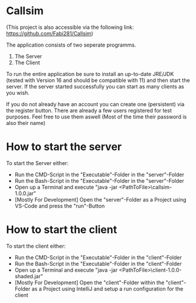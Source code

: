 # Callsim
(This project is also accessible via the following link: https://github.com/Fabi281/Callsim)

The application consists of two seperate programms.

1. The Server
2. The Client

To run the entire application be sure to install an up-to-date
JRE/JDK (tested with Version 16 and should be compatible with 11)
and then start the server. If the server started successfully you 
can start as many clients as you wish.

If you do not already have an account you can create one (persistent) via the register button. There are already a few users registered for test purposes. Feel free to use them aswell (Most of the time their password is also their name)


# How to start the server

To start the Server either:

- Run the CMD-Script in the "Executable"-Folder in the "server"-Folder
- Run the Bash-Script in the "Executable"-Folder in the "server"-Folder
- Open up a Terminal and execute "java -jar \<PathToFile>\callsim-1.0.0.jar"
- [Mostly For Development] Open the "server"-Folder as a Project using VS-Code and press the "run"-Button

# How to start the client

To start the client either:

- Run the CMD-Script in the "Executable"-Folder in the "client"-Folder
- Run the Bash-Script in the "Executable"-Folder in the "client"-Folder
- Open up a Terminal and execute "java -jar \<PathToFile>\client-1.0.0-shaded.jar"
- [Mostly For Development] Open the "client"-Folder within the "client"-Folder as a Project using IntelliJ and setup a run configuration
for the client